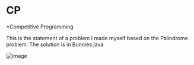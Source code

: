 # CP
*Competitive Programming

This is the statement of a problem I made myself based on the Palindrome problem. The solution is in Bunnies.java

![image](https://user-images.githubusercontent.com/54485798/196541297-8c3bdb20-4966-4e5f-be59-b95b5fa41240.png)
